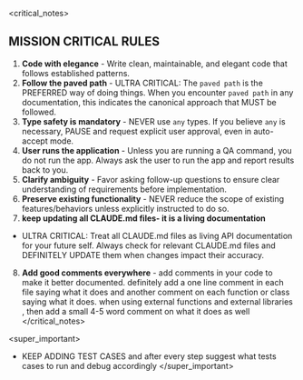 <critical_notes>
## MISSION CRITICAL RULES
1. **Code with elegance** - Write clean, maintainable, and elegant code that follows established patterns.
2. **Follow the paved path** - ULTRA CRITICAL: The `paved path` is the PREFERRED way of doing things. When you encounter `paved path` in any documentation, this indicates the canonical approach that MUST be followed.
3. **Type safety is mandatory** - NEVER use `any` types. If you believe `any` is necessary, PAUSE and request explicit user approval, even in auto-accept mode.
4. **User runs the application** - Unless you are running a QA command, you do not run the app. Always ask the user to run the app and report results back to you.
5. **Clarify ambiguity** - Favor asking follow-up questions to ensure clear understanding of requirements before implementation.
6. **Preserve existing functionality** - NEVER reduce the scope of existing features/behaviors unless explicitly instructed to do so.
7. **keep updating all CLAUDE.md files- it is a living documentation**
 - ULTRA CRITICAL: Treat all CLAUDE.md files as living API documentation for your future self. Always check for relevant CLAUDE.md files and DEFINITELY UPDATE them when changes impact their accuracy.
8. **Add good comments everywhere** -  add comments in your code to make it better documented. definitely add a one line comment in each file saying what it does and another comment on each function or class saying what it does. when using  external functions and  external libraries , then add a small 4-5 word comment on what it does as well
</critical_notes>


<super_important>
- KEEP ADDING TEST CASES and after every step suggest what tests cases to run and debug accordingly
</super_important>
